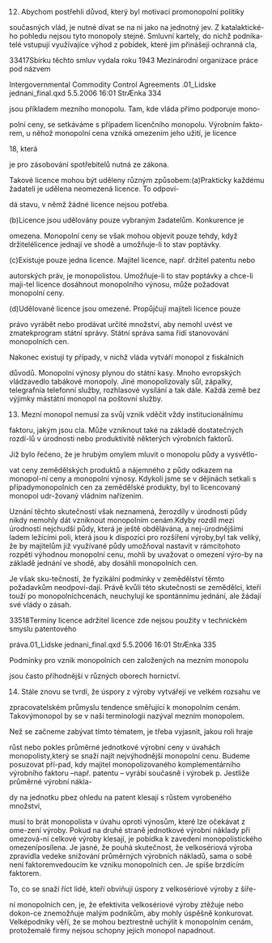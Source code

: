 
12. Abychom postřehli důvod, který byl motivací promonopolní politiky

současných vlád, je nutné dívat se na ni jako na jednotný jev. Z katalaktické-ho pohledu nejsou tyto monopoly stejné. Smluvní kartely, do nichž podnika-telé vstupují využívajíce výhod z pobídek, které jim přinášejí ochranná cla,

33417Sbírku těchto smluv vydala roku 1943 Mezinárodní organizace práce pod názvem

Intergovernmental Commodity Control Agreements .01_Lidske jednani_final.qxd 5.5.2006 16:01 StrÆnka 334

jsou příkladem mezního monopolu. Tam, kde vláda přímo podporuje mono-

polní ceny, se setkáváme s případem licenčního monopolu. Výrobním fakto-rem, u něhož monopolní cena vzniká omezením jeho užití, je licence

18, která

je pro zásobování spotřebitelů nutná ze zákona.

Takové licence mohou být uděleny různým způsobem:(a)Prakticky každému žadateli je udělena neomezená licence. To odpoví-

dá stavu, v němž žádné licence nejsou potřeba.

(b)Licence jsou udělovány pouze vybraným žadatelům. Konkurence je

omezena. Monopolní ceny se však mohou objevit pouze tehdy, když držitelélicence jednají ve shodě a umožňuje-li to stav poptávky.

(c)Existuje pouze jedna licence. Majitel licence, např. držitel patentu nebo

autorských práv, je monopolistou. Umožňuje-li to stav poptávky a chce-li maji-tel licence dosáhnout monopolního výnosu, může požadovat monopolní ceny.

(d)Udělované licence jsou omezené. Propůjčují majiteli licence pouze

právo vyrábět nebo prodávat určité množství, aby nemohl uvést ve zmatekprogram státní správy. Státní správa sama řídí stanovování monopolních cen.

Nakonec existují ty případy, v nichž vláda vytváří monopol z fiskálních

důvodů. Monopolní výnosy plynou do státní kasy. Mnoho evropských vládzavedlo tabákové monopoly. Jiné monopolizovaly sůl, zápalky, telegrafnía telefonní služby, rozhlasové vysílání a tak dále. Každá země bez výjimky mástátní monopol na poštovní služby.

13. Mezní monopol nemusí za svůj vznik vděčit vždy institucionálnímu

faktoru, jakým jsou cla. Může vzniknout také na základě dostatečných rozdí-lů v úrodnosti nebo produktivitě některých výrobních faktorů.

Již bylo řečeno, že je hrubým omylem mluvit o monopolu půdy a vysvětlo-

vat ceny zemědělských produktů a nájemného z půdy odkazem na monopol-ní ceny a monopolní výnosy. Kdykoli jsme se v dějinách setkali s případymonopolních cen za zemědělské produkty, byl to licencovaný monopol udr-žovaný vládním nařízením.

Uznání těchto skutečností však neznamená, žerozdíly v úrodnosti půdy nikdy nemohly dát vzniknout monopolním cenám.Kdyby rozdíl mezi úrodností nejchudší půdy, která je ještě obdělávána, a nej-úrodnějšími ladem ležícími poli, která jsou k dispozici pro rozšíření výroby,byl tak veliký, že by majitelům již využívané půdy umožňoval nastavit v rámcitohoto rozpětí výhodnou monopolní cenu, mohli by uvažovat o omezení výro-by na základě jednání ve shodě, aby dosáhli monopolních cen.

Je však sku-tečností, že fyzikální podmínky v zemědělství těmto požadavkům neodpoví-dají. Právě kvůli této skutečnosti se zemědělci, kteří touží po monopolníchcenách, neuchylují ke spontánnímu jednání, ale žádají své vlády o zásah.

33518Termíny licence adržitel licence zde nejsou použity v technickém smyslu patentového

práva.01_Lidske jednani_final.qxd 5.5.2006 16:01 StrÆnka 335

Podmínky pro vznik monopolních cen založených na mezním monopolu

jsou často příhodnější v různých oborech hornictví.

14. Stále znovu se tvrdí, že úspory z výroby vytvářejí ve velkém rozsahu ve

zpracovatelském průmyslu tendence směřující k monopolním cenám. Takovýmonopol by se v naší terminologii nazýval mezním monopolem.

Než se začneme zabývat tímto tématem, je třeba vyjasnit, jakou roli hraje

růst nebo pokles průměrné jednotkové výrobní ceny v úvahách monopolisty,který se snaží najít nejvýhodnější monopolní cenu. Budeme posuzovat pří-pad, kdy majitel monopolizovaného komplementárního výrobního faktoru –např. patentu – vyrábí současně i výrobek p. Jestliže průměrné výrobní nákla-

dy na jednotku pbez ohledu na patent klesají s růstem vyrobeného množství,

musí to brát monopolista v úvahu oproti výnosům, které lze očekávat z ome-zení výroby. Pokud na druhé straně jednotkové výrobní náklady při omezová-ní celkové výroby klesají, je pobídka k zavedení monopolistického omezeníposílena. Je jasné, že pouhá skutečnost, že velkosériová výroba zpravidla vedeke snižování průměrných výrobních nákladů, sama o sobě není faktoremvedoucím ke vzniku monopolních cen. Je spíše brzdícím faktorem.

To, co se snaží říct lidé, kteří obviňují úspory z velkosériové výroby z šíře-

ní monopolních cen, je, že efektivita velkosériové výroby ztěžuje nebo dokon-ce znemožňuje malým podnikům, aby mohly úspěšně konkurovat. Velképodniky věří, že se mohou beztrestně uchýlit k monopolním cenám, protožemalé firmy nejsou schopny jejich monopol napadnout.
